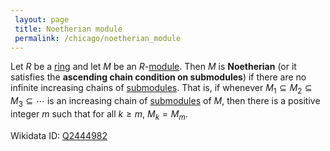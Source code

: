 ```yaml
---
 layout: page
 title: Noetherian module
 permalink: /chicago/noetherian_module
---
```

Let $R$ be a [ring](https://defsmath.github.io/DefsMath/ring) and let $M$ be an $R$-[module](https://defsmath.github.io/DefsMath/module_over_a_ring). Then $M$ is **Noetherian** (or it satisfies the **ascending chain condition on submodules**) if there are no infinite increasing chains of [submodules](https://defsmath.github.io/DefsMath/submodule). That is, if whenever $M_1\subseteq M_2\subseteq M_3\subseteq \cdots$ is an increasing chain of [submodules](https://defsmath.github.io/DefsMath/##########submodules) of $M$, then there is a positive integer $m$ such that for all $k\geq m$, $M_k=M_m$. 

Wikidata ID: [Q2444982](https://www.wikidata.org/wiki/Q2444982)
